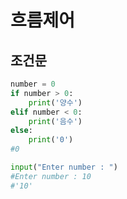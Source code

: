 흐름제어
======
조건문
----
```python
number = 0
if number > 0:
    print('양수')
elif number < 0:
    print('음수')
else:
    print('0')
#0

input("Enter number : ")
#Enter number : 10
#'10'
```
